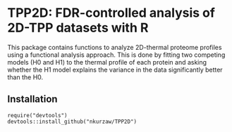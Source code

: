# TPP2D: FDR-controlled analysis of 2D-TPP datasets with R

This package contains functions to analyze 2D-thermal proteome profiles using a functional analysis approach. This is done by fitting two competing models (H0 and H1) to the thermal profile of each protein and asking whether the H1 model explains the variance in the data significantly better than the H0.

## Installation

```{R}
require("devtools")
devtools::install_github("nkurzaw/TPP2D")
```

